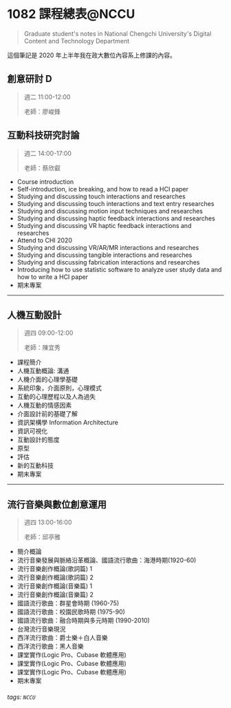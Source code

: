 # 1082 課程總表@NCCU
> Graduate student's notes in National Chengchi University's Digital Content and Technology Department

這個筆記是 2020 年上半年我在政大數位內容系上修課的內容。

## 創意研討 D
> 週二 11:00-12:00
> 
> 老師：廖峻鋒


## 互動科技研究討論
> 週二 14:00-17:00
> 
> 老師：蔡欣叡

- Course introduction
- Self-introduction, ice breaking, and how to read a HCI paper
- Studying and discussing touch interactions and researches
- Studying and discussing touch interactions and text entry researches
- Studying and discussing motion input techniques and researches
- Studying and discussing haptic feedback interactions and researches
- Studying and discussing VR haptic feedback interactions and researches
- Attend to CHI 2020
- Studying and discussing VR/AR/MR interactions and researches
- Studying and discussing tangible interactions and researches
- Studying and discussing fabrication interactions and researches
- Introducing how to use statistic software to analyze user study data and how to write a HCI paper
- 期末專案

---

## 人機互動設計
> 週四 09:00-12:00
> 
> 老師：陳宜秀

- 課程簡介
- 人機互動概論: 溝通
- 人機介面的心理學基礎
- 系統印象，介面原則，心理模式
- 互動的心理歷程以及人為過失
- 人機互動的情感因素
- 介面設計前的基礎了解
- 資訊架構學 Information Architecture
- 資訊可視化
- 互動設計的態度
- 原型
- 評估
- 新的互動科技
- 期末專案

---

## 流行音樂與數位創意運用
> 週四 13:00-16:00
> 
> 老師：邱亭雅

- 簡介概論
- 流行音樂發展與脈絡沿革概論、國語流行歌曲：海港時期(1920-60)
- 流行音樂創作概論(歌詞篇) 1
- 流行音樂創作概論(歌詞篇) 2
- 流行音樂創作概論(音樂篇) 1
- 流行音樂創作概論(音樂篇) 2
- 國語流行歌曲：群星會時期 (1960-75)
- 國語流行歌曲：校園民歌時期 (1975-90)
- 國語流行歌曲：融合時期與多元時期 (1990-2010)
- 台灣流行音樂現況
- 西洋流行歌曲：爵士樂＋白人音樂
- 西洋流行歌曲：黑人音樂
- 課堂實作(Logic Pro、Cubase 軟體應用)
- 課堂實作(Logic Pro、Cubase 軟體應用)
- 課堂實作(Logic Pro、Cubase 軟體應用)
- 期末專案


###### tags: `NCCU`